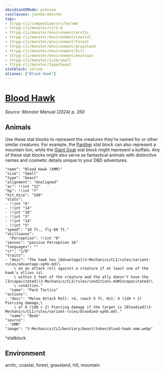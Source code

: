 ```yaml
---
obsidianUIMode: preview
cssclasses: json5e-monster
tags:
- ttrpg-cli/compendium/src/5e/xmm
- ttrpg-cli/monster/cr/1-8
- ttrpg-cli/monster/environment/arctic
- ttrpg-cli/monster/environment/coastal
- ttrpg-cli/monster/environment/forest
- ttrpg-cli/monster/environment/grassland
- ttrpg-cli/monster/environment/hill
- ttrpg-cli/monster/environment/mountain
- ttrpg-cli/monster/size/small
- ttrpg-cli/monster/type/beast
statblock: inline
aliases: ["Blood Hawk"]
---
```

# [Blood Hawk](3-Mechanics\CLI\bestiary\beast/blood-hawk-xmm.md)
*Source: Monster Manual (2024) p. 350*  

## Animals

Use these stat blocks to represent the creatures they're named for or other similar creatures. For example, the [Panther](3-Mechanics/CLI/bestiary/beast/panther-xmm.md) stat block can also represent a mountain lion, while the [Giant Goat](3-Mechanics/CLI/bestiary/beast/giant-goat-xmm.md) stat block might represent a buffalo. Any of these stat blocks might also serve as fantastical animals with distinctive names and cosmetic details unique to your D&D adventures.

```statblock
"name": "Blood Hawk (XMM)"
"size": "Small"
"type": "beast"
"alignment": "Unaligned"
"ac": !!int "12"
"hp": !!int "7"
"hit_dice": "2d6"
"stats":
- !!int "6"
- !!int "14"
- !!int "10"
- !!int "3"
- !!int "14"
- !!int "5"
"speed": "10 ft., fly 60 ft."
"skillsaves":
  "Perception": !!int "6"
"senses": "passive Perception 16"
"languages": ""
"cr": "1/8"
"traits":
- "desc": "The hawk has [Advantage](3-Mechanics/CLI/rules/variant-rules/advantage-xphb.md)\
    \ on an attack roll against a creature if at least one of the hawk's allies is\
    \ within 5 feet of the creature and the ally doesn't have the [Incapacitated](3-Mechanics/CLI/rules/conditions.md#Incapacitated)\
    \ condition."
  "name": "Pack Tactics"
"actions":
- "desc": "Melee Attack Roll: +4, reach 5 ft. Hit: 4 (1d4 + 2) Piercing damage,\
    \ or 6 (1d8 + 2) Piercing damage if the target is [Bloodied](3-Mechanics/CLI/rules/variant-rules/bloodied-xphb.md)."
  "name": "Beak"
"source":
- "XMM"
"image": "3-Mechanics/CLI/bestiary/beast/token/blood-hawk-xmm.webp"
```
^statblock

## Environment

arctic, coastal, forest, grassland, hill, mountain